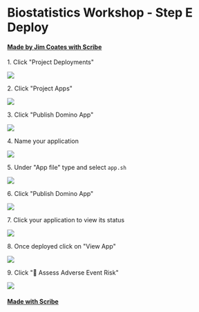 # Biostatistics Workshop - Step E Deploy
#### [Made by Jim Coates with Scribe](https://scribehow.com/shared/Biostatistics_Workshop_-_Step_E_Deploy__LNiNXRzUR9iDsHR5-8XQPg)


1\. Click "Project Deployments"

![](https://ajeuwbhvhr.cloudimg.io/https://colony-recorder.s3.amazonaws.com/files/2025-08-23/38b1e99b-76b2-4dcc-9f99-1ab36ac30e01/ascreenshot.jpeg?tl_px=0,128&br_px=1376,898&force_format=jpeg&q=100&width=1120.0&wat=1&wat_opacity=0.7&wat_gravity=northwest&wat_url=https://colony-recorder.s3.us-west-1.amazonaws.com/images/watermarks/FB923C_standard.png&wat_pad=88,483)


2\. Click "Project Apps"

![](https://ajeuwbhvhr.cloudimg.io/https://colony-recorder.s3.amazonaws.com/files/2025-08-23/216d1af7-18a5-4768-9c27-de0cccb57fae/ascreenshot.jpeg?tl_px=0,128&br_px=1376,898&force_format=jpeg&q=100&width=1120.0&wat=1&wat_opacity=0.7&wat_gravity=northwest&wat_url=https://colony-recorder.s3.us-west-1.amazonaws.com/images/watermarks/FB923C_standard.png&wat_pad=172,380)


3\. Click "Publish Domino App"

![](https://ajeuwbhvhr.cloudimg.io/https://colony-recorder.s3.amazonaws.com/files/2025-08-23/9a6159b6-87c6-4ff5-88d3-d7989b6c88ab/ascreenshot.jpeg?tl_px=63,128&br_px=1440,898&force_format=jpeg&q=100&width=1120.0&wat=1&wat_opacity=0.7&wat_gravity=northwest&wat_url=https://colony-recorder.s3.us-west-1.amazonaws.com/images/watermarks/FB923C_standard.png&wat_pad=559,349)


4\. Name your application

![](https://ajeuwbhvhr.cloudimg.io/https://colony-recorder.s3.amazonaws.com/files/2025-08-23/44bbb880-a4c7-406b-95ae-9ac7e99f785e/ascreenshot.jpeg?tl_px=25,0&br_px=1402,769&force_format=jpeg&q=100&width=1120.0&wat=1&wat_opacity=0.7&wat_gravity=northwest&wat_url=https://colony-recorder.s3.us-west-1.amazonaws.com/images/watermarks/FB923C_standard.png&wat_pad=524,249)


5\. Under "App file" type and select `app.sh`

![](https://ajeuwbhvhr.cloudimg.io/https://colony-recorder.s3.amazonaws.com/files/2025-08-23/1d1d586f-a8a0-4ccf-ae3f-734196460fa0/ascreenshot.jpeg?tl_px=63,128&br_px=1440,898&force_format=jpeg&q=100&width=1120.0&wat=1&wat_opacity=0.7&wat_gravity=northwest&wat_url=https://colony-recorder.s3.us-west-1.amazonaws.com/images/watermarks/FB923C_standard.png&wat_pad=548,441)


6\. Click "Publish Domino App"

![](https://ajeuwbhvhr.cloudimg.io/https://colony-recorder.s3.amazonaws.com/files/2025-08-23/bf4b7d46-ac82-4a14-ac00-78a86bebe8a7/ascreenshot.jpeg?tl_px=63,128&br_px=1440,898&force_format=jpeg&q=100&width=1120.0&wat=1&wat_opacity=0.7&wat_gravity=northwest&wat_url=https://colony-recorder.s3.us-west-1.amazonaws.com/images/watermarks/FB923C_standard.png&wat_pad=716,507)


7\. Click your application to view its status

![](https://ajeuwbhvhr.cloudimg.io/https://colony-recorder.s3.amazonaws.com/files/2025-08-23/3cdc8399-af58-4af9-8b2b-651e58c3cf80/ascreenshot.jpeg?tl_px=0,0&br_px=1376,769&force_format=jpeg&q=100&width=1120.0&wat=1&wat_opacity=0.7&wat_gravity=northwest&wat_url=https://colony-recorder.s3.us-west-1.amazonaws.com/images/watermarks/FB923C_standard.png&wat_pad=289,247)


8\. Once deployed click on "View App"

![](https://ajeuwbhvhr.cloudimg.io/https://colony-recorder.s3.amazonaws.com/files/2025-08-23/9ca66403-06d6-479f-934a-257c807b6e45/user_cropped_screenshot.webp?tl_px=63,0&br_px=1440,769&force_format=jpeg&q=100&width=1120.0&wat=1&wat_opacity=0.7&wat_gravity=northwest&wat_url=https://colony-recorder.s3.us-west-1.amazonaws.com/images/watermarks/FB923C_standard.png&wat_pad=954,163)


9\. Click "🔬 Assess Adverse Event Risk"

![](https://ajeuwbhvhr.cloudimg.io/https://colony-recorder.s3.amazonaws.com/files/2025-08-23/2ccf002e-f5d8-4357-8939-9715fe291bc8/ascreenshot.jpeg?tl_px=0,128&br_px=1376,898&force_format=jpeg&q=100&width=1120.0&wat=1&wat_opacity=0.7&wat_gravity=northwest&wat_url=https://colony-recorder.s3.us-west-1.amazonaws.com/images/watermarks/FB923C_standard.png&wat_pad=213,473)
#### [Made with Scribe](https://scribehow.com/shared/Biostatistics_Workshop_-_Step_E_Deploy__LNiNXRzUR9iDsHR5-8XQPg)



